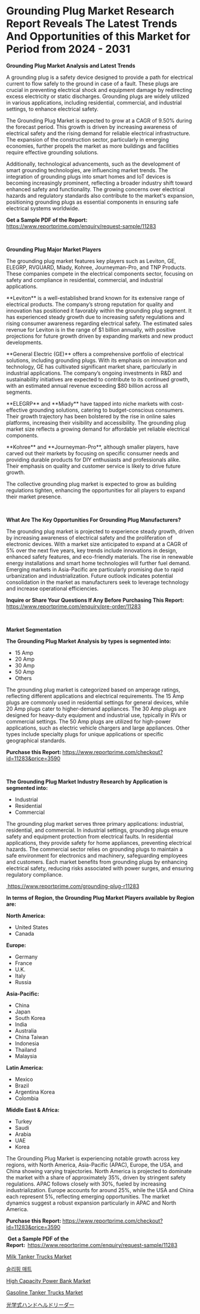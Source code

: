 <p><h1>Grounding Plug Market Research Report Reveals The Latest Trends And Opportunities of this Market for Period from 2024 - 2031</h1></p><p><strong>Grounding Plug Market Analysis and Latest Trends</strong></p>
<p><p>A grounding plug is a safety device designed to provide a path for electrical current to flow safely to the ground in case of a fault. These plugs are crucial in preventing electrical shock and equipment damage by redirecting excess electricity or static discharges. Grounding plugs are widely utilized in various applications, including residential, commercial, and industrial settings, to enhance electrical safety.</p><p>The Grounding Plug Market is expected to grow at a CAGR of 9.50% during the forecast period. This growth is driven by increasing awareness of electrical safety and the rising demand for reliable electrical infrastructure. The expansion of the construction sector, particularly in emerging economies, further propels the market as more buildings and facilities require effective grounding solutions.</p><p>Additionally, technological advancements, such as the development of smart grounding technologies, are influencing market trends. The integration of grounding plugs into smart homes and IoT devices is becoming increasingly prominent, reflecting a broader industry shift toward enhanced safety and functionality. The growing concerns over electrical hazards and regulatory standards also contribute to the market's expansion, positioning grounding plugs as essential components in ensuring safe electrical systems worldwide.</p></p>
<p><strong>Get a Sample PDF of the Report:&nbsp;</strong> <a href="https://www.reportprime.com/enquiry/request-sample/11283">https://www.reportprime.com/enquiry/request-sample/11283</a></p>
<p>&nbsp;</p>
<p><strong>Grounding Plug Major Market Players</strong></p>
<p><p>The grounding plug market features key players such as Leviton, GE, ELEGRP, RVGUARD, Miady, Kohree, Journeyman-Pro, and TNP Products. These companies compete in the electrical components sector, focusing on safety and compliance in residential, commercial, and industrial applications.</p><p>**Leviton** is a well-established brand known for its extensive range of electrical products. The company’s strong reputation for quality and innovation has positioned it favorably within the grounding plug segment. It has experienced steady growth due to increasing safety regulations and rising consumer awareness regarding electrical safety. The estimated sales revenue for Leviton is in the range of $1 billion annually, with positive projections for future growth driven by expanding markets and new product developments.</p><p>**General Electric (GE)** offers a comprehensive portfolio of electrical solutions, including grounding plugs. With its emphasis on innovation and technology, GE has cultivated significant market share, particularly in industrial applications. The company’s ongoing investments in R&D and sustainability initiatives are expected to contribute to its continued growth, with an estimated annual revenue exceeding $80 billion across all segments.</p><p>**ELEGRP** and **Miady** have tapped into niche markets with cost-effective grounding solutions, catering to budget-conscious consumers. Their growth trajectory has been bolstered by the rise in online sales platforms, increasing their visibility and accessibility. The grounding plug market size reflects a growing demand for affordable yet reliable electrical components.</p><p>**Kohree** and **Journeyman-Pro**, although smaller players, have carved out their markets by focusing on specific consumer needs and providing durable products for DIY enthusiasts and professionals alike. Their emphasis on quality and customer service is likely to drive future growth.</p><p>The collective grounding plug market is expected to grow as building regulations tighten, enhancing the opportunities for all players to expand their market presence.</p></p>
<p>&nbsp;</p>
<p><strong>What Are The Key Opportunities For Grounding Plug Manufacturers?</strong></p>
<p><p>The grounding plug market is projected to experience steady growth, driven by increasing awareness of electrical safety and the proliferation of electronic devices. With a market size anticipated to expand at a CAGR of 5% over the next five years, key trends include innovations in design, enhanced safety features, and eco-friendly materials. The rise in renewable energy installations and smart home technologies will further fuel demand. Emerging markets in Asia-Pacific are particularly promising due to rapid urbanization and industrialization. Future outlook indicates potential consolidation in the market as manufacturers seek to leverage technology and increase operational efficiencies.</p></p>
<p><strong>Inquire or Share Your Questions If Any Before Purchasing This Report:</strong> <a href="https://www.reportprime.com/enquiry/pre-order/11283">https://www.reportprime.com/enquiry/pre-order/11283</a></p>
<p>&nbsp;</p>
<p><strong>Market Segmentation</strong></p>
<p><strong>The Grounding Plug Market Analysis by types is segmented into:</strong></p>
<p><ul><li>15 Amp</li><li>20 Amp</li><li>30 Amp</li><li>50 Amp</li><li>Others</li></ul></p>
<p><p>The grounding plug market is categorized based on amperage ratings, reflecting different applications and electrical requirements. The 15 Amp plugs are commonly used in residential settings for general devices, while 20 Amp plugs cater to higher-demand appliances. The 30 Amp plugs are designed for heavy-duty equipment and industrial use, typically in RVs or commercial settings. The 50 Amp plugs are utilized for high-power applications, such as electric vehicle chargers and large appliances. Other types include specialty plugs for unique applications or specific geographical standards.</p></p>
<p><strong>Purchase this Report:&nbsp;</strong><a href="https://www.reportprime.com/checkout?id=11283&price=3590">https://www.reportprime.com/checkout?id=11283&price=3590</a></p>
<p>&nbsp;</p>
<p><strong>The Grounding Plug Market Industry Research by Application is segmented into:</strong></p>
<p><ul><li>Industrial</li><li>Residential</li><li>Commercial</li></ul></p>
<p><p>The grounding plug market serves three primary applications: industrial, residential, and commercial. In industrial settings, grounding plugs ensure safety and equipment protection from electrical faults. In residential applications, they provide safety for home appliances, preventing electrical hazards. The commercial sector relies on grounding plugs to maintain a safe environment for electronics and machinery, safeguarding employees and customers. Each market benefits from grounding plugs by enhancing electrical safety, reducing risks associated with power surges, and ensuring regulatory compliance.</p></p>
<p><a href="https://www.reportprime.com/grounding-plug-r11283">&nbsp;https://www.reportprime.com/grounding-plug-r11283</a></p>
<p><strong>In terms of Region, the Grounding Plug Market Players available by Region are:</strong></p>
<p>
    <p> <strong> North America: </strong>
        <ul>
            <li>United States</li>
            <li>Canada</li>
        </ul>
        </p> 
    <p> <strong> Europe: </strong>
        <ul>
            <li>Germany</li>
            <li>France</li>
            <li>U.K.</li>
            <li>Italy</li>
            <li>Russia</li>
        </ul>
        </p> 
    <p> <strong> Asia-Pacific: </strong>
        <ul>
            <li>China</li>
            <li>Japan</li>
            <li>South Korea</li>
            <li>India</li>
            <li>Australia</li>
            <li>China Taiwan</li>
            <li>Indonesia</li>
            <li>Thailand</li>
            <li>Malaysia</li>
        </ul>
        </p> 
    <p> <strong> Latin America: </strong>
        <ul>
            <li>Mexico</li>
            <li>Brazil</li>
            <li>Argentina Korea</li>
            <li>Colombia</li>
        </ul>
        </p> 
    <p> <strong> Middle East & Africa: </strong>
        <ul>
            <li>Turkey</li>
            <li>Saudi</li>
            <li>Arabia</li>
            <li>UAE</li>
            <li>Korea</li>
        </ul>
    </p>
    </p>
<p><p>The Grounding Plug Market is experiencing notable growth across key regions, with North America, Asia-Pacific (APAC), Europe, the USA, and China showing varying trajectories. North America is projected to dominate the market with a share of approximately 35%, driven by stringent safety regulations. APAC follows closely with 30%, fueled by increasing industrialization. Europe accounts for around 25%, while the USA and China each represent 5%, reflecting emerging opportunities. The market dynamics suggest a robust expansion particularly in APAC and North America.</p></p>
<p><strong>Purchase this Report: </strong><a href="https://www.reportprime.com/checkout?id=11283&price=3590">https://www.reportprime.com/checkout?id=11283&price=3590</a></p>
<p>&nbsp;<strong>Get a Sample PDF of the Report:&nbsp;&nbsp;</strong><a href="https://www.reportprime.com/enquiry/request-sample/11283">https://www.reportprime.com/enquiry/request-sample/11283</a></p>
<p><strong></strong></p>
<p><p><a href="https://issuu.com/reportprime-2/docs/milk-tanker-trucks-market-size-2030_e589c7b77a31af">Milk Tanker Trucks Market</a></p><p><a href="https://medium.com/@biancamacdonald87/%EC%84%B8%EA%B3%84-sleeping-mat-market-%EC%9D%80-2024%EC%97%90%EC%84%9C-2031%EB%A1%9C-%EC%97%B0%ED%8F%89%EA%B7%A0-%EC%A6%9D%EA%B0%80%EC%9C%A8%EC%9D%84-%EB%B3%B4%EC%9D%BC-%EA%B2%83%EC%9C%BC%EB%A1%9C-%EC%98%88%EC%83%81%EB%90%A9%EB%8B%88%EB%8B%A4-7b0d6eeeaa60">슬리핑 매트</a></p><p><a href="https://medium.com/@benjamin.kelly9076/the-global-high-capacity-power-bank-market-is-at-the-forefront-of-innovation-driving-rapid-3a44c7c083af">High Capacity Power Bank Market</a></p><p><a href="https://issuu.com/reportprime-2/docs/gasoline-tanker-trucks-market-size-_8fa770f08321d6">Gasoline Tanker Trucks Market</a></p><p><a href="https://medium.com/@maninajar/optical-handheld-readers-market-%E3%81%AF-%E3%82%B3%E3%82%B9%E3%83%88%E7%AE%A1%E7%90%86%E3%81%A8%E5%8A%B9%E7%8E%87%E5%90%91%E4%B8%8A%E3%82%92%E5%84%AA%E5%85%88%E3%81%97%E3%81%BE%E3%81%99-%E3%81%95%E3%82%89%E3%81%AB-%E5%A0%B1%E5%91%8A%E6%9B%B8%E3%81%AF%E5%B8%82%E5%A0%B4%E3%81%AE%E9%9C%80%E8%A6%81%E9%9D%A2%E3%81%A8%E4%BE%9B%E7%B5%A6%E9%9D%A2%E3%81%AE%E4%B8%A1%E6%96%B9%E3%82%92%E3%82%AB%E3%83%90%E3%83%BC%E3%81%97%E3%81%A6%E3%81%84%E3%81%BE%E3%81%99-optical-33740c6dbfea">光学式ハンドヘルドリーダー</a></p></p>
